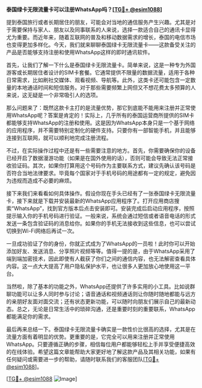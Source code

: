 **泰国绿卡无限流量卡可以注册WhatsApp吗？[[TG💪+ @esim1088](https://t.me/s/esim1088)]**

提到泰国旅行或者长期居住的朋友，可能会对当地的通信服务产生兴趣。尤其是对于需要保持与家人、朋友以及同事联系的人来说，选择一款适合自己的通讯卡显得尤为重要。而近年来，随着互联网的普及和移动数据需求的增长，泰国的电信市场也变得更加多样化。今天，我们就来聊聊泰国绿卡无限流量卡——这款备受关注的产品是否能够支持注册和使用WhatsApp这样的即时通讯软件。

首先，让我们了解一下什么是泰国绿卡无限流量卡。简单来说，这是一种专为外国游客或长期居住者设计的SIM卡套餐。它通常提供不限量的数据流量，适用于各种日常需求，比如刷社交媒体、观看视频、导航等。此外，这类卡还可能包含一定数量的本地通话时间和短信服务。对于那些需要频繁上网但又不想花费太多预算的人来说，这无疑是一个非常吸引人的选项。

那么问题来了：既然这款卡主打的是流量优势，那它到底能不能用来注册并正常使用WhatsApp呢？答案是肯定的！实际上，几乎所有的泰国运营商所提供的SIM卡都能够支持WhatsApp的注册和使用。这是因为WhatsApp本身只是一个基于网络的应用程序，并不需要特别定制化的硬件支持。只要你有一部智能手机，并且能够连接到互联网，就可以顺利地完成注册流程。

不过，在实际操作过程中还是有一些需要注意的地方。首先，你需要确保你的设备已经开启了数据漫游功能（如果是在国外使用的话），否则可能会导致无法正常接收验证码。其次，如果你打算用这个号码作为主要联系方式，建议先确认该号码是否符合当地法律要求。毕竟每个国家对于手机号码的用途都有一定的规定，避免因为违规而造成不必要的麻烦。

接下来我们来看看如何具体操作。假设你现在手头已经有了一张泰国绿卡无限流量卡，接下来就是下载并安装最新的WhatsApp应用程序了。打开应用商店搜索“WhatsApp”，找到官方版本后点击安装即可。安装完成后启动应用程序，按照提示输入你的手机号码进行验证。一般来说，系统会通过短信或者语音电话的形式发送一条包含验证码的消息给你。如果你的手机无法接收到这些信息，也可以尝试切换到Wi-Fi网络后再试一次。

一旦成功验证了你的身份，你就正式成为了WhatsApp的一员啦！此时你可以开始添加好友、发送消息、分享照片视频等等。值得一提的是，由于WhatsApp采用了端到端加密技术，因此即使有人截获了你们之间的通信内容，也无法解密查看具体内容。这一点大大提高了用户隐私保护水平，也让很多人更加放心地使用这一平台。

当然啦，除了基本的功能之外，WhatsApp还提供了许多实用的小工具。比如说群聊功能可以让多人同时参与讨论；语音通话和视频通话则让你随时随地都能与远方的亲朋好友面对面交流；还有状态更新功能，可以随时向朋友们展示自己的最新动态。总之，无论是日常生活中的琐碎沟通，还是重要时刻的重要联系，WhatsApp都能满足你的需求。

最后再来总结一下。泰国绿卡无限流量卡确实是一款性价比很高的选择，尤其是在流量方面有着明显的优势。更重要的是，它完全可以用来注册并正常使用WhatsApp。只要遵循正确的步骤，相信每位用户都能够轻松上手并享受便捷高效的在线体验。希望这篇文章能帮助大家更好地了解这款产品及其相关功能，如果有任何疑问或需要进一步的帮助，请随时联系我们的客服团队[[TG💪+ @esim1088](https://t.me/s/esim1088)]。

[[TG💪+ @esim1088](https://t.me/s/esim1088) ![Image](https://i.postimg.cc/4NQfJmqS/Snipaste-2025-05-13-00-14-12.png)]
